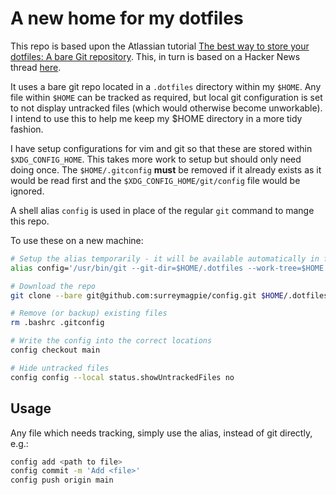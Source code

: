 
# A new home for my dotfiles

This repo is based upon the Atlassian tutorial [The best way to store your dotfiles: A bare Git repository](https://www.atlassian.com/git/tutorials/dotfiles). This, in turn is based on a Hacker News thread [here](https://news.ycombinator.com/item?id=11070797).

It uses a bare git repo located in a `.dotfiles` directory within my `$HOME`. Any file within `$HOME` can be tracked as required, but local git configuration is set to not display untracked files (which would otherwise become unworkable). I intend to use this to help me keep my $HOME directory in a more tidy fashion.

I have setup configurations for vim and git so that these are stored within `$XDG_CONFIG_HOME`. This takes more work to setup but should only need doing once. The `$HOME/.gitconfig` **must** be removed if it already exists as it would be read first and the `$XDG_CONFIG_HOME/git/config` file would be ignored.

A shell alias `config` is used in place of the regular `git` command to mange this repo. 

To use these on a new machine:

```bash
# Setup the alias temporarily - it will be available automatically in future shell sessions
alias config='/usr/bin/git --git-dir=$HOME/.dotfiles --work-tree=$HOME'

# Download the repo
git clone --bare git@github.com:surreymagpie/config.git $HOME/.dotfiles

# Remove (or backup) existing files
rm .bashrc .gitconfig

# Write the config into the correct locations
config checkout main

# Hide untracked files
config config --local status.showUntrackedFiles no
```

## Usage

Any file which needs tracking, simply use the alias, instead of git directly, e.g.:

```bash
config add <path to file>
config commit -m 'Add <file>'
config push origin main
```

